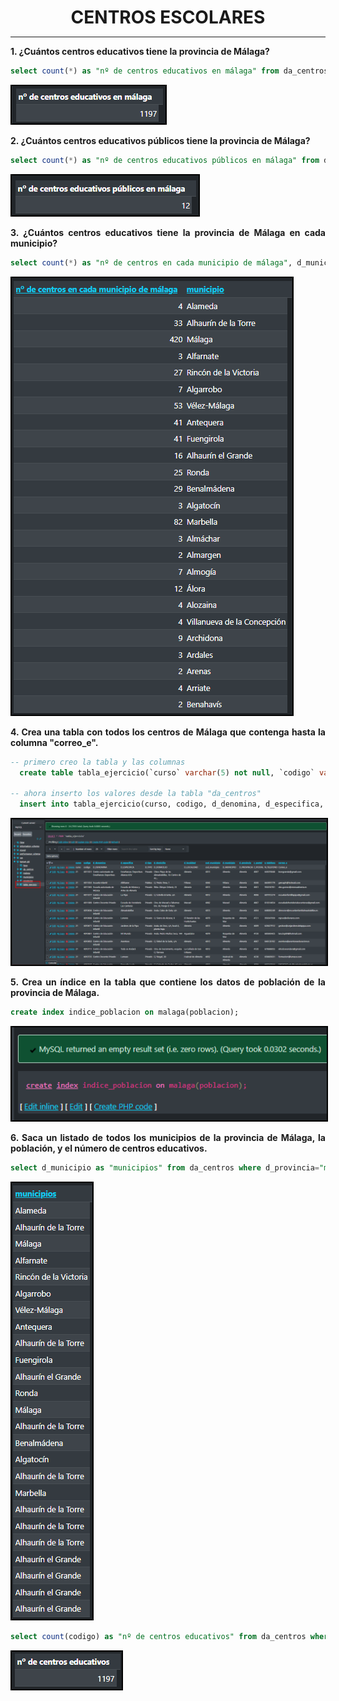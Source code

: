 <style>
  h1{
    text-align: center;
    font-weight: bold;
    border: none;
    margin-bottom: 0px;
  }

  p{
    text-align: justify;
  }

  img{
    border: 2px solid black;
  }

  #ex{
    border: none;
  }
</style>

<h1>CENTROS ESCOLARES</h1>

<hr>

<p><b>1. ¿Cuántos centros educativos tiene la provincia de Málaga?</b></p>

```sql
select count(*) as "nº de centros educativos en málaga" from da_centros where d_provincia="málaga";
```

<img src="img/1.png">

<p><b>2. ¿Cuántos centros educativos públicos tiene la provincia de Málaga?</b></p>

```sql
select count(*) as "nº de centros educativos públicos en málaga" from da_centros where d_provincia="málaga" and d_denomina in("colegio público rural", "centro público integrado de formación profesional");
```

<img src="img/2.png">

<p><b>3. ¿Cuántos centros educativos tiene la provincia de Málaga en cada municipio?</b></p>

```sql
select count(*) as "nº de centros en cada municipio de málaga", d_municipio as "municipio" from da_centros where d_provincia="málaga" group by d_municipio;
```

<img src="img/3.png">

<p><b>4. Crea una tabla con todos los centros de Málaga que contenga hasta la columna "correo_e".</b></p>

```sql
-- primero creo la tabla y las columnas
  create table tabla_ejercicio(`curso` varchar(5) not null, `codigo` varchar(8) not null, `d_denomina` varchar(70) not null, `d_especifica` varchar(89) not null, `d_tipo` varchar(7) not null, `d_domicilio` varchar(76) not null, `d_localidad` varchar(35) not null, `cod_municipio` varchar(13) not null, `d_municipio` varchar(32) not null, `d_provincia` varchar(11) not null, `c_postal` varchar(8) not null, `n_telefono` varchar(10) not null, `correo_e` varchar(70) not null, primary key(`codigo`));

-- ahora inserto los valores desde la tabla "da_centros"
  insert into tabla_ejercicio(curso, codigo, d_denomina, d_especifica, d_tipo, d_domicilio, d_localidad, cod_municipio, d_municipio, d_provincia, c_postal, n_telefono, correo_e) select curso, codigo, d_denomina, d_especifica, d_tipo, d_domicilio, d_localidad, cod_municipio, d_municipio, d_provincia, c_postal, n_telefono, correo_e from da_centros;
```

<img src="img/4.png">

<p><b>5. Crea un índice en la tabla que contiene los datos de población de la provincia de Málaga.</b></p>

```sql
create index indice_poblacion on malaga(poblacion);
```

<img src="img/5.png">

<p><b>6. Saca un listado de todos los municipios de la provincia de Málaga, la población, y el número de centros educativos.</b></p>

```sql
select d_municipio as "municipios" from da_centros where d_provincia="málaga";
```

<img src="img/6.1.png">

```sql
select count(codigo) as "nº de centros educativos" from da_centros where d_provincia="málaga";
```

<img src="img/6.3.png">